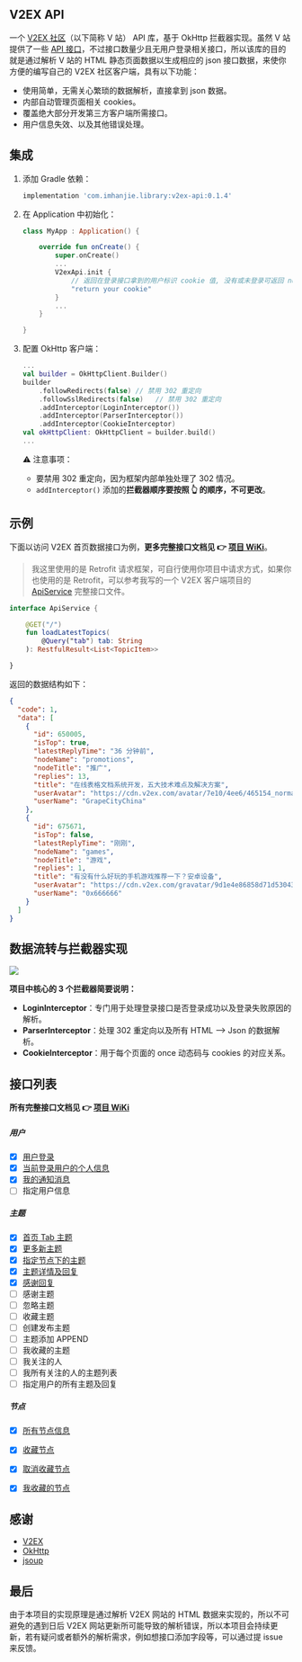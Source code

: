 ## V2EX API

一个 [V2EX 社区](https://v2ex.com/)（以下简称 V 站） API 库，基于 OkHttp 拦截器实现。虽然 V 站提供了一些 [API 接口](https://v2ex.com/p/7v9TEc53)，不过接口数量少且无用户登录相关接口，所以该库的目的就是通过解析 V 站的 HTML 静态页面数据以生成相应的 json 接口数据，来使你方便的编写自己的 V2EX 社区客户端，具有以下功能：

- 使用简单，无需关心繁琐的数据解析，直接拿到 json 数据。
- 内部自动管理页面相关 cookies。
- 覆盖绝大部分开发第三方客户端所需接口。
- 用户信息失效、以及其他错误处理。



## 集成

1. 添加 Gradle 依赖：

   ```groovy
   implementation 'com.imhanjie.library:v2ex-api:0.1.4'
   ```

2. 在 Application 中初始化：

   ``` kotlin
   class MyApp : Application() {
   
       override fun onCreate() {
           super.onCreate()
           ...
           V2exApi.init {
               // 返回在登录接口拿到的用户标识 cookie 值, 没有或未登录可返回 null or ""
               "return your cookie"
           }
           ...
       }
   
   }
   ```

3. 配置 OkHttp 客户端：

   ``` kotlin
   ...
   val builder = OkHttpClient.Builder()
   builder
       .followRedirects(false) // 禁用 302 重定向
       .followSslRedirects(false)	// 禁用 302 重定向
       .addInterceptor(LoginInterceptor())
       .addInterceptor(ParserInterceptor())
       .addInterceptor(CookieInterceptor)
   val okHttpClient: OkHttpClient = builder.build()
   ...
   ```

   ⚠️ 注意事项：

   - 要禁用 302 重定向，因为框架内部单独处理了 302 情况。
   - `addInterceptor()` 添加的**拦截器顺序要按照 👆 的顺序，不可更改**。



## 示例

下面以访问 V2EX 首页数据接口为例，**更多完整接口文档见 👉 [项目 WiKi](https://github.com/imhanjie/android-v2ex-api/wiki)**。

> 我这里使用的是 Retrofit 请求框架，可自行使用你项目中请求方式，如果你也使用的是 Retrofit，可以参考我写的一个 V2EX 客户端项目的 [ApiService](https://github.com/imhanjie/android-v2ex-app/blob/master/app/src/main/java/com/imhanjie/v2ex/api/ApiService.kt) 完整接口文件。

``` kotlin
interface ApiService {

    @GET("/")
    fun loadLatestTopics(
        @Query("tab") tab: String
    ): RestfulResult<List<TopicItem>>

}
```

返回的数据结构如下：

``` json
{
  "code": 1,
  "data": [
    {
      "id": 650005,
      "isTop": true,
      "latestReplyTime": "36 分钟前",
      "nodeName": "promotions",
      "nodeTitle": "推广",
      "replies": 13,
      "title": "在线表格文档系统开发，五大技术难点及解决方案",
      "userAvatar": "https://cdn.v2ex.com/avatar/7e10/4ee6/465154_normal.png?m\u003d1579056398",
      "userName": "GrapeCityChina"
    },
    {
      "id": 675671,
      "isTop": false,
      "latestReplyTime": "刚刚",
      "nodeName": "games",
      "nodeTitle": "游戏",
      "replies": 1,
      "title": "有没有什么好玩的手机游戏推荐一下？安卓设备",
      "userAvatar": "https://cdn.v2ex.com/gravatar/9d1e4e86858d71d530436b6158c2bc79?s\u003d48\u0026d\u003dretro",
      "userName": "0x666666"
    }
  ]
}
```



## 数据流转与拦截器实现

![](https://tva1.sinaimg.cn/large/007S8ZIlgy1gf68wdr1ntj31im0d8acj.jpg)

**项目中核心的 3 个拦截器简要说明：**

- **LoginInterceptor**：专门用于处理登录接口是否登录成功以及登录失败原因的解析。
- **ParserInterceptor**：处理 302 重定向以及所有 HTML --> Json 的数据解析。
- **CookieInterceptor**：用于每个页面的 once 动态码与 cookies 的对应关系。





## 接口列表
**所有完整接口文档见 👉 [项目 WiKi](https://github.com/imhanjie/android-v2ex-api/wiki)**

##### 用户
- [x] [用户登录](https://github.com/imhanjie/android-v2ex-api/wiki/%E7%94%A8%E6%88%B7%E7%99%BB%E5%BD%95)
- [x] [当前登录用户的个人信息](https://github.com/imhanjie/android-v2ex-api/wiki/%E5%BD%93%E5%89%8D%E7%99%BB%E5%BD%95%E7%94%A8%E6%88%B7%E7%9A%84%E4%B8%AA%E4%BA%BA%E4%BF%A1%E6%81%AF)
- [x] [我的通知消息](https://github.com/imhanjie/android-v2ex-api/wiki/%E6%88%91%E7%9A%84%E9%80%9A%E7%9F%A5%E6%B6%88%E6%81%AF)
- [ ] 指定用户信息
##### 主题
- [x] [首页 Tab 主题](https://github.com/imhanjie/android-v2ex-api/wiki/%E9%A6%96%E9%A1%B5%20Tab%20%E4%B8%BB%E9%A2%98)
- [x] [更多新主题](https://github.com/imhanjie/android-v2ex-api/wiki/%E6%9B%B4%E5%A4%9A%E6%96%B0%E4%B8%BB%E9%A2%98)
- [x] [指定节点下的主题](https://github.com/imhanjie/android-v2ex-api/wiki/%E6%8C%87%E5%AE%9A%E8%8A%82%E7%82%B9%E4%B8%8B%E7%9A%84%E4%B8%BB%E9%A2%98)
- [x] [主题详情及回复](https://github.com/imhanjie/android-v2ex-api/wiki/%E4%B8%BB%E9%A2%98%E8%AF%A6%E6%83%85%E5%8F%8A%E5%9B%9E%E5%A4%8D)
- [x] [感谢回复](https://github.com/imhanjie/android-v2ex-api/wiki/%E6%84%9F%E8%B0%A2%E5%9B%9E%E5%A4%8D)
- [ ] 感谢主题
- [ ] 忽略主题
- [ ] 收藏主题
- [ ] 创建发布主题
- [ ] 主题添加 APPEND
- [ ] 我收藏的主题
- [ ] 我关注的人
- [ ] 我所有关注的人的主题列表
- [ ] 指定用户的所有主题及回复
##### 节点
- [x] [所有节点信息](https://github.com/imhanjie/android-v2ex-api/wiki/%E6%89%80%E6%9C%89%E8%8A%82%E7%82%B9%E4%BF%A1%E6%81%AF)
- [x] [收藏节点](https://github.com/imhanjie/android-v2ex-api/wiki/%E6%94%B6%E8%97%8F%E8%8A%82%E7%82%B9)
- [x] [取消收藏节点](https://github.com/imhanjie/android-v2ex-api/wiki/%E5%8F%96%E6%B6%88%E6%94%B6%E8%97%8F%E8%8A%82%E7%82%B9)
- [x] [我收藏的节点](https://github.com/imhanjie/android-v2ex-api/wiki/%E6%88%91%E6%94%B6%E8%97%8F%E7%9A%84%E8%8A%82%E7%82%B9)



## 感谢

- [V2EX](https://v2ex.com/)
- [OkHttp](https://square.github.io/okhttp/)
- [jsoup](https://github.com/jhy/jsoup)



## 最后

由于本项目的实现原理是通过解析 V2EX 网站的 HTML 数据来实现的，所以不可避免的遇到日后 V2EX 网站更新所可能导致的解析错误，所以本项目会持续更新，若有疑问或者额外的解析需求，例如想接口添加字段等，可以通过提 issue 来反馈。

